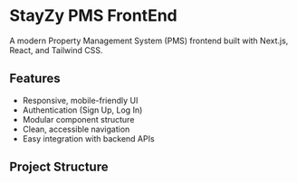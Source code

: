 # StayZy PMS FrontEnd

A modern Property Management System (PMS) frontend built with Next.js, React, and Tailwind CSS.

## Features

- Responsive, mobile-friendly UI
- Authentication (Sign Up, Log In)
- Modular component structure
- Clean, accessible navigation
- Easy integration with backend APIs

## Project Structure
